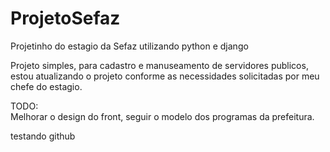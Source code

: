 # ProjetoSefaz
Projetinho do estagio da Sefaz utilizando python e django

Projeto simples, para cadastro e manuseamento de servidores publicos, estou atualizando o projeto conforme as necessidades solicitadas por meu chefe do estagio. 

TODO:
<br>
Melhorar o design do front, seguir o modelo dos programas da prefeitura.

testando github

